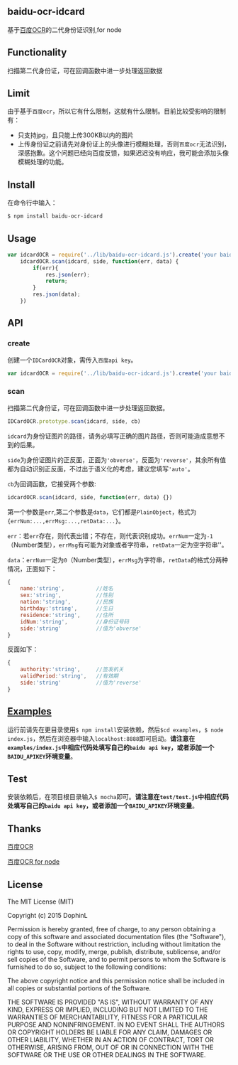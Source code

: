 ## baidu-ocr-idcard
基于[百度OCR](http://apistore.baidu.com/apiworks/servicedetail/146.html)的二代身份证识别,for node

## Functionality
扫描第二代身份证，可在回调函数中进一步处理返回数据

## Limit
由于基于`百度ocr`，所以它有什么限制，这就有什么限制。目前比较受影响的限制有：
- 只支持jpg，且只能上传300KB以内的图片
- 上传身份证之前请先对身份证上的头像进行模糊处理，否则`百度ocr`无法识别，深感抱歉。这个问题已经向百度反馈，如果迟迟没有响应，我可能会添加头像模糊处理的功能。 

## Install
在命令行中输入：
```javascript
$ npm install baidu-ocr-idcard
```

## Usage
```javascript
var idcardOCR = require('../lib/baidu-ocr-idcard.js').create('your baidu api key');
    idcardOCR.scan(idcard, side, function(err, data) {
        if(err){
            res.json(err);
            return;
        }
        res.json(data);
    })
```

## API
### create
创建一个`IDCardOCR`对象，需传入`百度api key`。
```javascript
var idcardOCR = require('../lib/baidu-ocr-idcard.js').create('your baidu api key');
```

### scan
扫描第二代身份证，可在回调函数中进一步处理返回数据。
```javascript
IDCardOCR.prototype.scan(idcard, side, cb)
```
`idcard`为身份证图片的路径，请务必填写正确的图片路径，否则可能造成意想不到的后果。

`side`为身份证图片的正反面，正面为`'obverse'`，反面为`'reverse'`，其余所有值都为自动识别正反面，不过出于语义化的考虑，建议您填写`'auto'`。

`cb`为回调函数，它接受两个参数:
```javascript
idcardOCR.scan(idcard, side, function(err, data) {})
```
第一个参数是`err`,第二个参数是`data`，它们都是`PlainObject`，格式为`{errNum:...,errMsg:...,retData:...}`。

`err`：若`err`存在，则代表出错；不存在，则代表识别成功。`errNum`一定为`-1`（Number类型），`errMsg`有可能为对象或者字符串，`retData`一定为空字符串''。

`data`：`errNum`一定为`0`（Number类型），`errMsg`为字符串，`retData`的格式分两种情况，正面如下：
```javascript
{
	name:'string',			//姓名
	sex:'string',			//性别
	nation:'string',		//民族
	birthday:'string',		//生日
	residence:'string',		//住所
	idNum:'string',			//身份证号码
	side:'string'			//值为'obverse'
}
```
反面如下：
```javascript
{
	authority:'string',		//签发机关
	validPeriod:'string',	//有效期
	side:'string'			//值为'reverse'
}
```

## [Examples](https://github.com/DophinL/baidu-ocr-idcard/tree/master/examples)
运行前请先在更目录使用`$ npm install`安装依赖，然后`$cd examples`，`$ node index.js`，然后在浏览器中输入`localhost:8888`即可启动。**请注意在`examples/index.js`中相应代码处填写自己的`baidu api key`，或者添加一个`BAIDU_APIKEY`环境变量**。

## Test
安装依赖后，在项目根目录输入`$ mocha`即可。**请注意在`test/test.js`中相应代码处填写自己的`baidu api key`，或者添加一个`BAIDU_APIKEY`环境变量**。

## Thanks
[百度OCR](http://apistore.baidu.com/apiworks/servicedetail/146.html)

[百度OCR for node](https://github.com/JeremyWei/baidu-ocr)

## License
The MIT License (MIT)

Copyright (c) 2015 DophinL

Permission is hereby granted, free of charge, to any person obtaining a copy
of this software and associated documentation files (the "Software"), to deal
in the Software without restriction, including without limitation the rights
to use, copy, modify, merge, publish, distribute, sublicense, and/or sell
copies of the Software, and to permit persons to whom the Software is
furnished to do so, subject to the following conditions:

The above copyright notice and this permission notice shall be included in all
copies or substantial portions of the Software.

THE SOFTWARE IS PROVIDED "AS IS", WITHOUT WARRANTY OF ANY KIND, EXPRESS OR
IMPLIED, INCLUDING BUT NOT LIMITED TO THE WARRANTIES OF MERCHANTABILITY,
FITNESS FOR A PARTICULAR PURPOSE AND NONINFRINGEMENT. IN NO EVENT SHALL THE
AUTHORS OR COPYRIGHT HOLDERS BE LIABLE FOR ANY CLAIM, DAMAGES OR OTHER
LIABILITY, WHETHER IN AN ACTION OF CONTRACT, TORT OR OTHERWISE, ARISING FROM,
OUT OF OR IN CONNECTION WITH THE SOFTWARE OR THE USE OR OTHER DEALINGS IN THE
SOFTWARE.